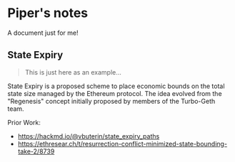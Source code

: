 # Piper's notes

A document just for me!


## State Expiry

> This is just here as an example...

State Expiry is a proposed scheme to place economic bounds on the total state size managed by the Ethereum protocol.  The idea evolved from the "Regenesis" concept initially proposed by members of the Turbo-Geth team.

Prior Work:

- https://hackmd.io/@vbuterin/state_expiry_paths
- https://ethresear.ch/t/resurrection-conflict-minimized-state-bounding-take-2/8739
